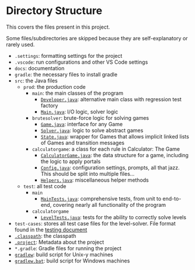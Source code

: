 # Directory Structure

This covers the files present in this project.

Some files/subdirectories are skipped because they are self-explanatory or rarely used.

* `.settings`: formatting settings for the project
* `.vscode`: run configurations and other VS Code settings
* `docs`: documentation
* `gradle`: the necessary files to install gradle
* `src`: the Java files
    * `prod`: the production code
        * `main`: the main classes of the program
            * [`Developer.java`](../src/prod/prod/Developer.java): alternative main class with regression test factory
            * [`Main.java`](../src/prod/prod/Main.java): I/O logic, solver logic
        * `brutesolver`: brute-force logic for solving games
            * [`Game.java`](../src/prod/brutesolver/Game.java): interface for any Game
            * [`Solver.java`](../src/prod/brutesolver/Solver.java): logic to solve abstract games
            * [`State.java`](../src/prod/brutesolver/State.java): wrapper for Games that allows implicit linked lists of Games and transition messages
        * `calculatorgame`: a class for each rule in Calculator: The Game
            * [`CalculatorGame.java`](../src/prod/calculatorgame/CalculatorGame.java): the data structure for a game, including the logic to apply portals
            * [`Config.java`](../src/prod/calculatorgame/Config.java): configuration settings, prompts, all that jazz. This should be split into multiple files...
            * [`Helpers.java`](../src/prod/calculatorgame/Helpers.java): miscellaneous helper methods
    * `test`: all test code
        * `main`
            * [`MainTests.java`](../src/test/main/BaseTests.java): comprehensive tests, from unit to end-to-end, covering nearly all functionality of the program
        * `calculatorgame`
            * [`LevelTests.java`](../src/test/calculatorgame/LevelTests.java): tests for the ability to correctly solve levels
* `test-cases`: stores all test case files for the level-solver. File format found in the [testing document](./testing.md#test-cases)
* [`.classpath`](../.classpath): the classpath
* [`.project`](../.project): Metadata about the project
* `*.gradle`: Gradle files for running the project
* [`gradlew`](../gradlew): build script for Unix-y machines
* [`gradlew.bat`](../gradlew.bat): build script for Windows machines
